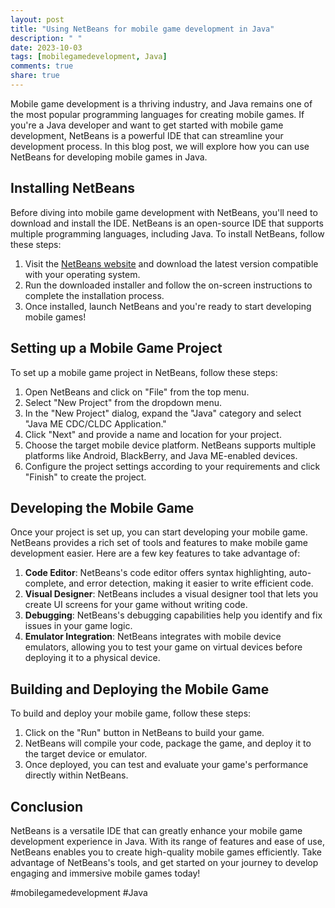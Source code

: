 ```yaml
---
layout: post
title: "Using NetBeans for mobile game development in Java"
description: " "
date: 2023-10-03
tags: [mobilegamedevelopment, Java]
comments: true
share: true
---
```


Mobile game development is a thriving industry, and Java remains one of the most popular programming languages for creating mobile games. If you're a Java developer and want to get started with mobile game development, NetBeans is a powerful IDE that can streamline your development process. In this blog post, we will explore how you can use NetBeans for developing mobile games in Java.

## Installing NetBeans

Before diving into mobile game development with NetBeans, you'll need to download and install the IDE. NetBeans is an open-source IDE that supports multiple programming languages, including Java. To install NetBeans, follow these steps:

1. Visit the [NetBeans website](https://netbeans.apache.org/) and download the latest version compatible with your operating system.
2. Run the downloaded installer and follow the on-screen instructions to complete the installation process.
3. Once installed, launch NetBeans and you're ready to start developing mobile games!

## Setting up a Mobile Game Project

To set up a mobile game project in NetBeans, follow these steps:

1. Open NetBeans and click on "File" from the top menu.
2. Select "New Project" from the dropdown menu.
3. In the "New Project" dialog, expand the "Java" category and select "Java ME CDC/CLDC Application."
4. Click "Next" and provide a name and location for your project.
5. Choose the target mobile device platform. NetBeans supports multiple platforms like Android, BlackBerry, and Java ME-enabled devices.
6. Configure the project settings according to your requirements and click "Finish" to create the project.

## Developing the Mobile Game

Once your project is set up, you can start developing your mobile game. NetBeans provides a rich set of tools and features to make mobile game development easier. Here are a few key features to take advantage of:

1. **Code Editor**: NetBeans's code editor offers syntax highlighting, auto-complete, and error detection, making it easier to write efficient code.
2. **Visual Designer**: NetBeans includes a visual designer tool that lets you create UI screens for your game without writing code.
3. **Debugging**: NetBeans's debugging capabilities help you identify and fix issues in your game logic.
4. **Emulator Integration**: NetBeans integrates with mobile device emulators, allowing you to test your game on virtual devices before deploying it to a physical device.
  
## Building and Deploying the Mobile Game

To build and deploy your mobile game, follow these steps:

1. Click on the "Run" button in NetBeans to build your game.
2. NetBeans will compile your code, package the game, and deploy it to the target device or emulator.
3. Once deployed, you can test and evaluate your game's performance directly within NetBeans.

## Conclusion

NetBeans is a versatile IDE that can greatly enhance your mobile game development experience in Java. With its range of features and ease of use, NetBeans enables you to create high-quality mobile games efficiently. Take advantage of NetBeans's tools, and get started on your journey to develop engaging and immersive mobile games today!

#mobilegamedevelopment #Java